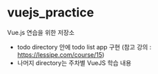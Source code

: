 # vuejs_practice
Vue.js 연습을 위한 저장소

- todo directory 안에 todo list app 구현 (참고 강의 : https://lessipe.com/course/15)
- 나머지 directory는 주차별 VueJS 학습 내용 
